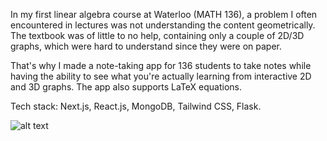 In my first linear algebra course at Waterloo (MATH 136), a problem I often encountered in lectures was not understanding the content geometrically. The textbook was of little to no help, containing only a couple of 2D/3D graphs, which were hard to understand since they were on paper. 

That's why I made a note-taking app for 136 students to take notes while having the ability to see what you're actually learning from interactive 2D and 3D graphs. The app also supports LaTeX equations. 

Tech stack: Next.js, React.js, MongoDB, Tailwind CSS, Flask. 

![alt text](https://github.com/[username]/[reponame]/blob/[branch]/image.jpg?raw=true)
